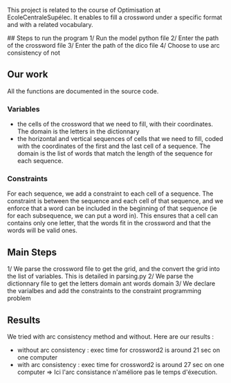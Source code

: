 This project is related to the course of Optimisation at EcoleCentraleSupélec.
It enables to fill a crossword under a specific format and with a related
vocabulary.

## Steps to run the program
1/ Run the model python file
2/ Enter the path of the crossword file
3/ Enter the path of the dico file
4/ Choose to use arc consistency of not

## Our work
All the functions are documented in the source code.


### Variables
- the cells of the crossword that we need to fill, with their coordinates. The domain is the letters in the dictionnary
- the horizontal and vertical sequences of cells that we need to fill, coded
with the coordinates of the first and the last cell of a sequence. The domain is
the list of words that match the length of the sequence for each sequence.

### Constraints
For each sequence, we add a constraint to each cell of a sequence.
The constraint is between the sequence and each cell of that sequence, and we
enforce that a word can be included in the beginning of that sequence (ie for
each subsequence, we can put a word in). This ensures that a cell can contains
only one letter, that the words fit in the crossword and that the words will be
valid ones.

## Main Steps
1/ We parse the crossword file to get the grid, and the convert the grid into the list of variables. This is detailed in parsing.py
2/ We parse the dictionnary file to get the letters domain ant words domain
3/ We declare the varialbes and add the constraints to the constraint
programming problem

## Results
We tried with arc consistency method and without. Here are our results :
- without arc consistency : exec time for crossword2 is around 21 sec on one
computer
- with arc consistency : exec time for crossword2 is around 27 sec on one
computer
=> Ici l'arc consistance n'améliore pas le temps d'éxecution.
